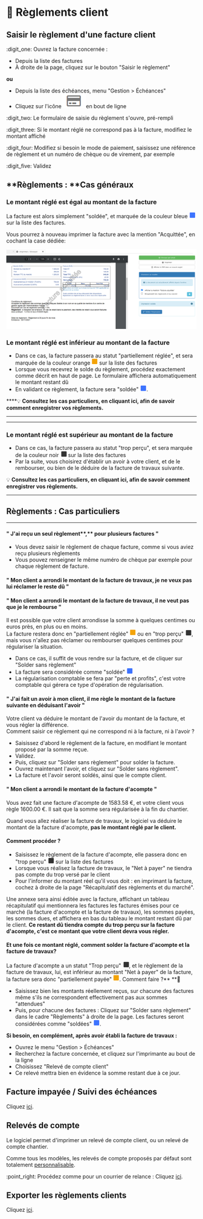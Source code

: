 # 📎 Règlements client

## Saisir le règlement d'une facture client



:digit\_one: Ouvrez la facture concernée :&#x20;

* Depuis la liste des factures
* À droite de la page, cliquez sur le bouton "Saisir le règlement"

**ou**

* Depuis la liste des échéances, menu "Gestion > Échéances"
* Cliquez sur l'icône![](../../.gitbook/assets/screenshot-185-.png)en bout de ligne

:digit\_two: Le formulaire de saisie du règlement s'ouvre, pré-rempli

:digit\_three: Si le montant réglé ne correspond pas à la facture, modifiez le montant affiché

:digit\_four: Modifiez si besoin le mode de paiement, saisissez une référence de règlement et un numéro de chèque ou de virement, par exemple

:digit\_five: Validez





## **Règlements : **Cas généraux



### Le montant réglé est égal au montant de la facture

La facture est alors simplement "soldée", et marquée de la couleur bleue ![](<../../.gitbook/assets/Screenshot (261).png>) sur la liste des factures.

Vous pourrez à nouveau imprimer la facture avec la mention "Acquittée", en cochant la case dédiée:

![](<../../.gitbook/assets/Screenshot (260).png>)



### Le montant réglé est inférieur au montant de la facture

* Dans ce cas, la facture passera au statut "partiellement réglée", et sera marquée de la couleur orange ![](<../../.gitbook/assets/Screenshot (261a).png>) sur la liste des factures
* Lorsque vous recevrez le solde du règlement, procédez exactement comme décrit en haut de page. Le formulaire affichera automatiquement le montant restant dû
* En validant ce règlement, la facture sera "soldée" ![](<../../.gitbook/assets/Screenshot (261).png>).

****:bulb: **Consultez les cas particuliers, en cliquant ici, afin de savoir comment enregistrer vos règlements.**

****

****

### Le montant réglé est supérieur au montant de la facture

* Dans ce cas, la facture passera au statut "trop perçu", et sera marquée de la couleur noir ![](<../../.gitbook/assets/Screenshot (261b).png>) sur la liste des factures
* Par la suite, vous choisirez d'établir un avoir à votre client, et de le rembourser, ou bien de le déduire de la facture de travaux suivante.

:bulb: **Consultez les cas particuliers, en cliquant ici, afin de savoir comment enregistrer vos règlements.**

****

## **Règlements : Cas particuliers**

****

#### " J'ai reçu un seul règlement**,** pour plusieurs factures "

* Vous devez saisir le règlement de chaque facture, comme si vous aviez reçu plusieurs règlements
* Vous pouvez renseigner le même numéro de chèque par exemple pour chaque règlement de facture.



#### " Mon client a arrondi le montant de la facture de travaux, je ne veux pas lui réclamer le reste dû "

#### " Mon client a arrondi le montant de la facture de travaux, il ne veut pas que je le rembourse "

Il est possible que votre client arrondisse la somme à quelques centimes ou euros près, en plus ou en moins. \
La facture restera donc en "partiellement réglée" ![](<../../.gitbook/assets/Screenshot (261a).png>) ou en "trop perçu" ![](<../../.gitbook/assets/Screenshot (261b).png>), mais vous n'allez pas réclamer ou rembourser quelques centimes pour régulariser la situation.

* Dans ce cas, il suffit de vous rendre sur la facture, et de cliquer sur "Solder sans règlement"
* La facture sera considérée comme "soldée" ![](<../../.gitbook/assets/Screenshot (261).png>)
* La régularisation comptable se fera par "perte et profits", c'est votre comptable qui gérera ce type d'opération de régularisation.



#### " J'ai fait un avoir à mon client, il me règle le montant de la facture suivante en déduisant l'avoir "

Votre client va déduire le montant de l'avoir du montant de la facture, et vous régler la différence.\
Comment saisir ce règlement qui ne correspond ni à la facture, ni à l'avoir ?

* Saisissez d'abord le règlement de la facture, en modifiant le montant proposé par la somme reçue.
* Validez.
* Puis, cliquez sur "Solder sans règlement" pour solder la facture.
* Ouvrez maintenant l'avoir, et cliquez sur "Solder sans règlement".
*   La facture et l'avoir seront soldés, ainsi que le compte client.



#### " Mon client a arrondi le montant de la facture d'acompte "

Vous avez fait une facture d'acompte de 1583.58 €, et votre client vous règle 1600.00 €. Il sait que la somme sera régularisée à la fin du chantier.

Quand vous allez réaliser la facture de travaux, le logiciel va déduire le montant de la facture d'acompte, **pas le montant réglé par le client.**

#### Comment procéder ?

* Saisissez le règlement de la facture d'acompte, elle passera donc en "trop perçu" ![](<../../.gitbook/assets/Screenshot (261b).png>) sur la liste des factures
* Lorsque vous réalisez la facture de travaux, le "Net à payer" ne tiendra pas compte du trop versé par le client
* Pour l'informer du montant réel qu'il vous doit : en imprimant la facture, cochez à droite de la page "Récapitulatif des règlements et du marché".

Une annexe sera ainsi éditée avec la facture, affichant un tableau récapitulatif qui mentionnera les factures les factures émises pour ce marché (la facture d'acompte et la facture de travaux), les sommes payées, les sommes dues, et affichera en bas du tableau le montant restant dû par le client. **Ce restant dû tiendra compte du trop perçu sur la facture d'acompte, c'est ce montant que votre client devra vous régler.**

#### Et une fois ce montant réglé, comment solder la facture d'acompte et la facture de travaux?

La facture d'acompte a un statut "Trop perçu" ![](<../../.gitbook/assets/Screenshot (261b).png>), et le règlement de la facture de travaux, lui, est inférieur au montant "Net à payer" de la facture, la facture sera donc "partiellement payée" ![](<../../.gitbook/assets/Screenshot (261a).png>). Comment faire ?** **:thinking:&#x20;

* Saisissez bien les montants réellement reçus, sur chacune des factures même s'ils ne correspondent effectivement pas aux sommes "attendues"
* Puis, pour chacune des factures : Cliquez sur "Solder sans règlement" dans le cadre "Règlements" à droite de la page. Les factures seront considérées comme "soldées" ![](<../../.gitbook/assets/Screenshot (261).png>).

**Si besoin, en complément, après avoir établi la facture de travaux :**

* Ouvrez le menu "Gestion > Échéances"
* Recherchez la facture concernée, et cliquez sur l'imprimante au bout de la ligne
* Choisissez "Relevé de compte client"
* Ce relevé mettra bien en évidence la somme restant due à ce jour.



## Facture impayée / Suivi des échéances

Cliquez [ici](courriers-de-relance-ou-de-situation.md).



## Relevés de compte

Le logiciel permet d'imprimer un relevé de compte client, ou un relevé de compte chantier.

Comme tous les modèles, les relevés de compte proposés par défaut sont totalement [personnalisable](../modeles-de-document.md).

:point\_right: Procédez comme pour un courrier de relance : Cliquez [ici](reglement-client.md#envoyer-un-courrier-de-relance).



## Exporter les règlements clients

Cliquez [ici](../exports-comptables/export.md#creer-un-export-comptable).

